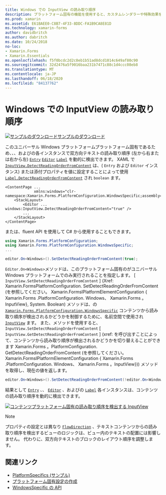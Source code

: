 ```yaml
---
title: Windows での InputView の読み取り順序
description: プラットフォーム固有の機能を使用すると、カスタムレンダラーや特殊効果を実装することなく、特定のプラットフォームでのみ使用できる機能を使用できます。 この記事では、双方向テキストの読み取り順序を動的に検出できるようにする、Windows プラットフォーム固有のを使用する方法について説明します。
ms.prod: xamarin
ms.assetid: E61BAEE0-C8B7-4F33-8DDC-FA1B9CA8E81D
ms.technology: xamarin-forms
author: davidbritch
ms.author: dabritch
ms.date: 10/24/2018
no-loc:
- Xamarin.Forms
- Xamarin.Essentials
ms.openlocfilehash: f5f0bcdc2d2c8eb1b51ad8dcd1014c649af80c90
ms.sourcegitcommit: 32d2476a5f9016baa231b7471c88c1d4ccc08eb8
ms.translationtype: MT
ms.contentlocale: ja-JP
ms.lasthandoff: 06/18/2020
ms.locfileid: "84137762"
---
```

# <a name="inputview-reading-order-on-windows"></a>Windows での InputView の読み取り順序

[![サンプルのダウンロード](~/media/shared/download.png)サンプルのダウンロード](https://docs.microsoft.com/samples/xamarin/xamarin-forms-samples/userinterface-platformspecifics)

このユニバーサル Windows プラットフォームプラットフォーム固有であるため、、、およびの各インスタンスで双方向テキストの読み取り順序 (左から右または右から左) [`Entry`](xref:Xamarin.Forms.Entry) [`Editor`](xref:Xamarin.Forms.Editor) [`Label`](xref:Xamarin.Forms.Label) を動的に検出できます。 XAML で [`InputView.DetectReadingOrderFromContent`](xref:Xamarin.Forms.PlatformConfiguration.WindowsSpecific.InputView.DetectReadingOrderFromContentProperty) は、( `Entry` および `Editor` インスタンス) または添付プロパティを値に設定することによって使用 [`Label.DetectReadingOrderFromContent`](xref:Xamarin.Forms.PlatformConfiguration.WindowsSpecific.Label.DetectReadingOrderFromContentProperty) され `boolean` ます。

```xaml
<ContentPage ...
             xmlns:windows="clr-namespace:Xamarin.Forms.PlatformConfiguration.WindowsSpecific;assembly=Xamarin.Forms.Core">
    <StackLayout>
        <Editor ... windows:InputView.DetectReadingOrderFromContent="true" />
        ...
    </StackLayout>
</ContentPage>
```

または、fluent API を使用して C# から使用することもできます。

```csharp
using Xamarin.Forms.PlatformConfiguration;
using Xamarin.Forms.PlatformConfiguration.WindowsSpecific;
...

editor.On<Windows>().SetDetectReadingOrderFromContent(true);
```

`Editor.On<Windows>`メソッドは、このプラットフォーム固有のがユニバーサル Windows プラットフォームでのみ実行されることを指定します。 [ `InputView.SetDetectReadingOrderFromContent` ] (Xref: Xamarin.FormsPlatformConfiguration. SetDetectReadingOrderFromContent (を参照してください。 Xamarin.FormsIPlatformElementConfiguration { Xamarin.Forms .PlatformConfiguration. Windows、 Xamarin.Forms 。InputView}, System. Boolean) メソッドは、の [`Xamarin.Forms.PlatformConfiguration.WindowsSpecific`](xref:Xamarin.Forms.PlatformConfiguration.WindowsSpecific) コンテンツから読み取り順序が検出されるかどうかを制御するために、名前空間で使用され [`InputView`](xref:Xamarin.Forms.InputView) ます。 また、メソッドを使用すると、 `InputView.SetDetectReadingOrderFromContent` [ `InputView.GetDetectReadingOrderFromContent` ] (xref: を呼び出すことによって、コンテンツから読み取り順序が検出されるかどうかを切り替えることができます Xamarin.Forms 。PlatformConfiguration. GetDetectReadingOrderFromContent (を参照してください。 Xamarin.FormsIPlatformElementConfiguration { Xamarin.Forms .PlatformConfiguration. Windows、 Xamarin.Forms 。InputView})) メソッドを取得し、現在の値を返します。

```csharp
editor.On<Windows>().SetDetectReadingOrderFromContent(!editor.On<Windows>().GetDetectReadingOrderFromContent());
```

結果として [`Entry`](xref:Xamarin.Forms.Entry) 、、 [`Editor`](xref:Xamarin.Forms.Editor) 、およびの [`Label`](xref:Xamarin.Forms.Label) 各インスタンスは、コンテンツの読み取り順序を動的に検出できます。

[![コンテンツプラットフォーム固有の読み取り順序を検出する InputView](inputview-reading-order-images/editor-readingorder.png "コンテンツプラットフォーム固有の読み取り順序を検出する InputView")](inputview-reading-order-images/editor-readingorder-large.png#lightbox "コンテンツプラットフォーム固有の読み取り順序を検出する InputView")

> [!NOTE]
> プロパティの設定とは異なり [`FlowDirection`](xref:Xamarin.Forms.VisualElement.FlowDirection) 、テキストコンテンツからの読み取り順序を検出するビューのロジックは、ビュー内のテキストの配置には影響しません。 代わりに、双方向テキストのブロックのレイアウト順序を調整します。

## <a name="related-links"></a>関連リンク

- [PlatformSpecifics (サンプル)](https://docs.microsoft.com/samples/xamarin/xamarin-forms-samples/userinterface-platformspecifics)
- [プラットフォーム固有設定の作成](~/xamarin-forms/platform/platform-specifics/index.md#creating-platform-specifics)
- [WindowsSpecific の API](xref:Xamarin.Forms.PlatformConfiguration.WindowsSpecific)
